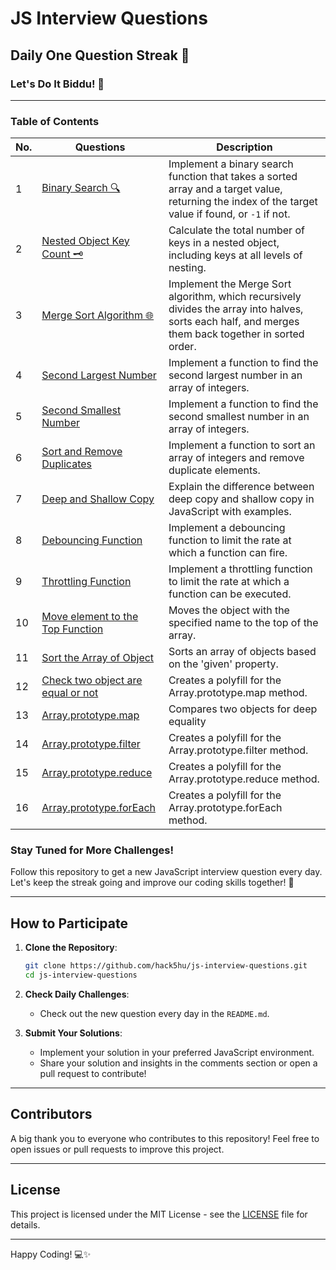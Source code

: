 # JS Interview Questions

## Daily One Question Streak 🌟

### Let's Do It Biddu! 🚀

---

### Table of Contents

<!-- TOC_START -->
| No. | Questions | Description |
| --- | --------- | ----------- |
|  1 | [Binary Search 🔍](https://github.com/hack5hu/js-interview-questions/blob/main/javascript-questions/ques-1_binarySearch.js) | Implement a binary search function that takes a sorted array and a target value, returning the index of the target value if found, or `-1` if not. |
|  2 | [Nested Object Key Count 🗝️](https://github.com/hack5hu/js-interview-questions/blob/main/javascript-questions/ques-2_totalNumberOfKeys.js) | Calculate the total number of keys in a nested object, including keys at all levels of nesting. |
|  3 | [Merge Sort Algorithm 🌐](https://github.com/hack5hu/js-interview-questions/blob/main/javascript-questions/ques-3_mergeShort.js) | Implement the Merge Sort algorithm, which recursively divides the array into halves, sorts each half, and merges them back together in sorted order. |
|  4 | [Second Largest Number](https://github.com/hack5hu/js-interview-questions/blob/main/javascript-questions/ques-4_secondLargestNo.js) | Implement a function to find the second largest number in an array of integers. |
|  5 | [Second Smallest Number](https://github.com/hack5hu/js-interview-questions/blob/main/javascript-questions/ques-5_secondSmalllestNo.js) | Implement a function to find the second smallest number in an array of integers. |
|  6 | [Sort and Remove Duplicates](https://github.com/hack5hu/js-interview-questions/blob/main/javascript-questions/ques-6_sortAndRemoveDuplicate.js) | Implement a function to sort an array of integers and remove duplicate elements. |
|  7 | [Deep and Shallow Copy](https://github.com/hack5hu/js-interview-questions/blob/main/javascript-questions/ques-7_deepAndShallow.js) | Explain the difference between deep copy and shallow copy in JavaScript with examples. |
|  8 | [Debouncing Function](https://github.com/hack5hu/js-interview-questions/blob/main/javascript-questions/ques-8_debouncing.js) | Implement a debouncing function to limit the rate at which a function can fire. |
|  9 | [Throttling Function](https://github.com/hack5hu/js-interview-questions/blob/main/javascript-questions/ques-9_throttling.js) | Implement a throttling function to limit the rate at which a function can be executed. |
|  10 | [Move element to the Top Function](https://github.com/hack5hu/js-interview-questions/blob/main/javascript-questions/ques-10_moveNameToTop.js) | Moves the object with the specified name to the top of the array. |
|  11 | [Sort the Array of Object](https://github.com/hack5hu/js-interview-questions/blob/main/javascript-questions/ques-11_sortArrayOfObject.js) | Sorts an array of objects based on the 'given' property. |
|  12 | [Check two object are equal or not](https://github.com/hack5hu/js-interview-questions/blob/main/javascript-questions/ques-12_isTwoObjectEqual.js) | Creates a polyfill for the Array.prototype.map method. |
|  13 | [Array.prototype.map](https://github.com/hack5hu/js-interview-questions/blob/main/javascript-questions/ques-13_mapPolyfill.js) | Compares two objects for deep equality |
|  14 | [Array.prototype.filter](https://github.com/hack5hu/js-interview-questions/blob/main/javascript-questions/ques-14_filterPolyfill.js) | Creates a polyfill for the Array.prototype.filter method. |
|  15 | [Array.prototype.reduce](https://github.com/hack5hu/js-interview-questions/blob/main/javascript-questions/ques-15_reducePolyfill.js) | Creates a polyfill for the Array.prototype.reduce method. |
|  16 | [Array.prototype.forEach](https://github.com/hack5hu/js-interview-questions/blob/main/javascript-questions/ques-16_forEachPolyfill.js) | Creates a polyfill for the Array.prototype.forEach method. |
<!-- TOC_END -->


### Stay Tuned for More Challenges!

Follow this repository to get a new JavaScript interview question every day. Let's keep the streak going and improve our coding skills together! 🎉

---

## How to Participate

1. **Clone the Repository**:
    ```bash
    git clone https://github.com/hack5hu/js-interview-questions.git
    cd js-interview-questions
    ```

2. **Check Daily Challenges**:
    - Check out the new question every day in the `README.md`.

3. **Submit Your Solutions**:
    - Implement your solution in your preferred JavaScript environment.
    - Share your solution and insights in the comments section or open a pull request to contribute!

---

## Contributors

A big thank you to everyone who contributes to this repository! Feel free to open issues or pull requests to improve this project.

---

## License

This project is licensed under the MIT License - see the [LICENSE](LICENSE.md) file for details.

---

Happy Coding! 💻✨
